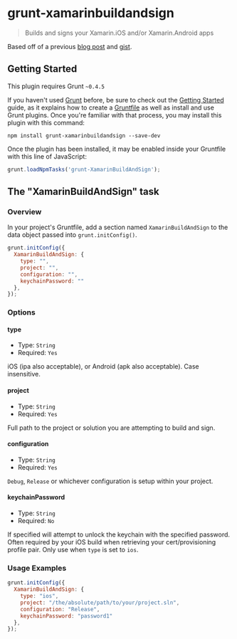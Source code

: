 # grunt-xamarinbuildandsign

> Builds and signs your Xamarin.iOS and/or Xamarin.Android apps

Based off of a previous [blog post](http://thetechnologystudio.co.uk/blog/building-and-uploading-a-xamarin-forms-solution-using-grunt/) and [gist](https://gist.github.com/robert-waggott/5bb6ff4d52b211c2012a).

## Getting Started
This plugin requires Grunt `~0.4.5`

If you haven't used [Grunt](http://gruntjs.com/) before, be sure to check out the [Getting Started](http://gruntjs.com/getting-started) guide, as it explains how to create a [Gruntfile](http://gruntjs.com/sample-gruntfile) as well as install and use Grunt plugins. Once you're familiar with that process, you may install this plugin with this command:

```shell
npm install grunt-xamarinbuildandsign --save-dev
```

Once the plugin has been installed, it may be enabled inside your Gruntfile with this line of JavaScript:

```js
grunt.loadNpmTasks('grunt-XamarinBuildAndSign');
```

## The "XamarinBuildAndSign" task

### Overview
In your project's Gruntfile, add a section named `XamarinBuildAndSign` to the data object passed into `grunt.initConfig()`.

```js
grunt.initConfig({
  XamarinBuildAndSign: {
    type: "",
    project: "",
    configuration: "",
    keychainPassword: ""
  },
});
```

### Options

#### type
* Type: `String`
* Required: `Yes`

iOS (ipa also acceptable), or Android (apk also acceptable). Case insensitive. 

#### project
* Type: `String`
* Required: `Yes`

Full path to the project or solution you are attempting to build and sign. 

#### configuration
* Type: `String`
* Required: `Yes`

`Debug`, `Release` or whichever configuration is setup within your project. 

#### keychainPassword
* Type: `String`
* Required: `No`

If specified will attempt to unlock the keychain with the specified password. Often required by your iOS build when retrieving your cert/provisioning profile pair. Only use when `type` is set to `ios`.

### Usage Examples

```js
grunt.initConfig({
  XamarinBuildAndSign: {
    type: "ios",
    project: "/the/absolute/path/to/your/project.sln",
    configuration: "Release",
    keychainPassword: "password1"
  },
});
```
